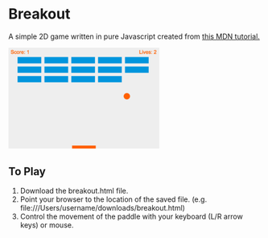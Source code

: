 # Breakout
A simple 2D game written in pure Javascript created from [this MDN tutorial.](https://developer.mozilla.org/en-US/docs/Games/Tutorials/2D_Breakout_game_pure_JavaScript)

<img src="/screen-shot.png" alt="Breakout Screen Shot" style="margin:0,auto;width:300px;">

## To Play
<ol>
<li>Download the breakout.html file.</li>
<li>Point your browser to the location of the saved file. (e.g. file:///Users/username/downloads/breakout.html)
<li>Control the movement of the paddle with your keyboard (L/R arrow keys) or mouse.
</ol>
